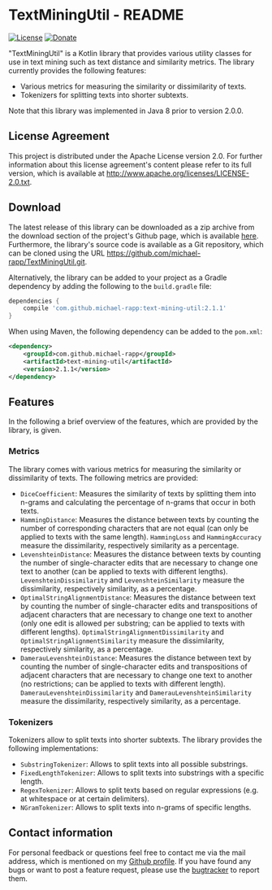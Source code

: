 # TextMiningUtil - README

[![License](https://img.shields.io/badge/License-Apache%202.0-blue.svg)](https://opensource.org/licenses/Apache-2.0) [![Donate](https://img.shields.io/badge/Donate-PayPal-green.svg)](https://www.paypal.com/cgi-bin/webscr?cmd=_s-xclick&hosted_button_id=X75YSLEJV3DWE)

"TextMiningUtil" is a Kotlin library that provides various utility classes for use in text mining such as text distance and similarity metrics. The library currently provides the following features:

- Various metrics for measuring the similarity or dissimilarity of texts.
- Tokenizers for splitting texts into shorter subtexts.

Note that this library was implemented in Java 8 prior to version 2.0.0.

## License Agreement

This project is distributed under the Apache License version 2.0. For further information about this license agreement's content please refer to its full version, which is available at http://www.apache.org/licenses/LICENSE-2.0.txt.

## Download

The latest release of this library can be downloaded as a zip archive from the download section of the project's Github page, which is available [here](https://github.com/michael-rapp/TextMiningUtil/releases). Furthermore, the library's source code is available as a Git repository, which can be cloned using the URL https://github.com/michael-rapp/TextMiningUtil.git.

Alternatively, the library can be added to your project as a Gradle dependency by adding the following to the `build.gradle` file:

```groovy
dependencies {
    compile 'com.github.michael-rapp:text-mining-util:2.1.1'
}
```

When using Maven, the following dependency can be added to the `pom.xml`:

```xml
<dependency>
    <groupId>com.github.michael-rapp</groupId>
    <artifactId>text-mining-util</artifactId>
    <version>2.1.1</version>
</dependency>
```

## Features

In the following a brief overview of the features, which are provided by the library, is given.

### Metrics

The library comes with various metrics for measuring the similarity or dissimilarity of texts. The following metrics are provided:

- `DiceCoefficient`: Measures the similarity of texts by splitting them into n-grams and calculating the percentage of n-grams that occur in both texts.
- `HammingDistance`: Measures the distance between texts by counting the number of corresponding characters that are not equal (can only be applied to texts with the same length). `HammingLoss` and `HammingAccuracy` measure the dissimilarity, respectively similarity as a percentage.
- `LevenshteinDistance`: Measures the distance between texts by counting the number of single-character edits that are necessary to change one text to another (can be applied to texts with different lengths). `LevenshteinDissimilarity` and `LevenshteinSimilarity` measure the dissimilarity, respectively similarity, as a percentage.
- `OptimalStringAlignmentDistance`: Measures the distance between text by counting the number of single-character edits and transpositions of adjacent characters that are necessary to change one text to another (only one edit is allowed per substring; can be applied to texts with different lengths). `OptimalStringAlignmentDissimilarity` and `OptimalStringAlignmentSimilarity` measure the dissimilarity, respectively similarity, as a percentage.
- `DamerauLevenshteinDistance`: Measures the distance between text by counting the number of single-character edits and transpositions of adjacent characters that are necessary to change one text to another (no restrictions; can be applied to texts with different length). `DamerauLevenshteinDissimilarity` and `DamerauLevenshteinSimilarity` measure the dissimilarity, respectively similarity, as a percentage.

### Tokenizers

Tokenizers allow to split texts into shorter subtexts. The library provides the following implementations:

- `SubstringTokenizer`: Allows to split texts into all possible substrings.
- `FixedLengthTokenizer`: Allows to split texts into substrings with a specific length.
- `RegexTokenizer`: Allows to split texts based on regular expressions (e.g. at whitespace or at certain delimiters).
- `NGramTokenizer`: Allows to split texts into n-grams of specific lengths.

## Contact information

For personal feedback or questions feel free to contact me via the mail address, which is mentioned on my [Github profile](https://github.com/michael-rapp). If you have found any bugs or want to post a feature request, please use the [bugtracker](https://github.com/michael-rapp/TextMiningUtil/issues) to report them.
